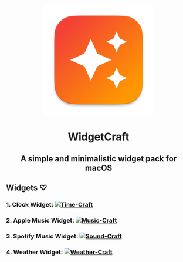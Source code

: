 <p align="center">
<img src="https://github.com/yashchittora/WidgetCraft/blob/main/AppIcon.png" width="300">
<h1 align="center">WidgetCraft</h1>
</p>
<h2 align="center">A simple and minimalistic widget pack for macOS</h2>

## Widgets ♡
### 1. Clock Widget: [![Time-Craft](https://img.shields.io/badge/TimeCraft-E4405F?style=for-the-badge)](https://github.com/yashchittora/Time-Craft)

### 2. Apple Music Widget: [![Music-Craft](https://img.shields.io/badge/MusicCraft-E4405F?style=for-the-badge)](https://github.com/yashchittora/Music-Craft)

### 3. Spotify Music Widget: [![Sound-Craft](https://img.shields.io/badge/SoundCraft-E4405F?style=for-the-badge)](https://github.com/yashchittora/Sound-Craft)

### 4. Weather Widget: [![Weather-Craft](https://img.shields.io/badge/WeatherCraft-E4405F?style=for-the-badge)](https://github.com/yashchittora/Weather-Craft) 
